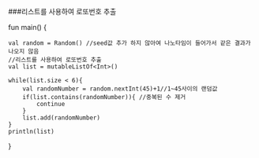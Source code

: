 ###리스트를 사용하여 로또번호 추출

fun main() {
    
    val random = Random() //seed값 추가 하지 않아여 나노타임이 들어가서 같은 결과가 나오지 않음
    //리스트를 사용하여 로또번호 추출
    val list = mutableListOf<Int>()
    
    while(list.size < 6){
        val randomNumber = random.nextInt(45)+1//1~45사이의 랜덤값
        if(list.contains(randomNumber)){ //중복된 수 제거
            continue
        }
        list.add(randomNumber)
    }
    println(list)
}      
